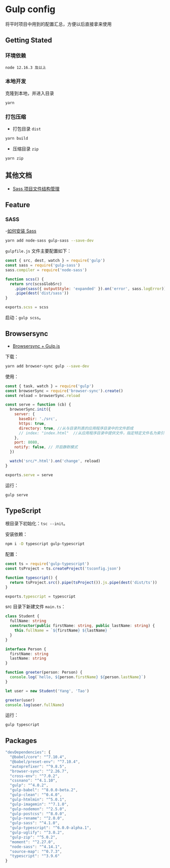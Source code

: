 # Gulp config

将平时项目中用到的配置汇总，方便以后直接拿来使用

## Getting Stated

### 环境依赖

```text
node 12.16.3 及以上
```

### 本地开发

克隆到本地，并进入目录

```sh
yarn
```

### 打包压缩

- 打包目录 `dist`

```sh
yarn build
```

- 压缩目录 `zip`

```sh
yarn zip
```

## 其他文档

- [Sass 项目文件结构管理](./docs/sass-layout-tree.md)

## Feature

### SASS

-[如何安装 Sass](https://www.sass.hk/install/)

```sh
yarn add node-sass gulp-sass --save-dev
```

`gulpfile.js` 文件主要配置如下：

```js
const { src, dest, watch } = require('gulp')
const sass = require('gulp-sass')
sass.compiler = require('node-sass')

function scss() {
  return src(scssGlobSrc)
    .pipe(sass({ outputStyle: 'expanded' }).on('error', sass.logError))
    .pipe(dest('dist/sass'))
}

exports.scss = scss
```

启动：`gulp scss`。

## Browsersync

- [Browsersync + Gulp.js](http://www.browsersync.cn/docs/gulp/)

下载：

```bash
yarn add browser-sync gulp --save-dev
```

使用：

```js
const { task, watch } = require('gulp')
const browserSync = require('browser-sync').create()
const reload = browserSync.reload

const serve = function (cb) {
  browserSync.init({
    server: {
      baseDir: './src',
      https: true,
      directory: true, //从与目录列表的应用程序目录中的文件即成
      // index: "index.html"  //从应用程序目录中提供文件，指定特定文件名为索引
    },
    port: 8080,
    notify: false, // 开启静默模式
  })

  watch('src/*.html').on('change', reload)
}

exports.serve = serve
```

运行：

```sh
gulp serve
```

## TypeScript

根目录下初始化：`tsc --init`。

安装依赖：

```sh
npm i -D typescript gulp-typescript
```

配置：

```js
const ts = require('gulp-typescript')
const tsProject = ts.createProject('tsconfig.json')

function typescript() {
  return tsProject.src().pipe(tsProject()).js.pipe(dest('dist/ts'))
}

exports.typescript = typescript
```

src 目录下新建文件 `main.ts`：

```ts
class Student {
  fullName: string
  constructor(public firstName: string, public lastName: string) {
    this.fullName = `${firstName} ${lastName} `
  }
}

interface Person {
  firstName: string
  lastName: string
}

function greeter(person: Person) {
  console.log(`hello, ${person.firstName} ${person.lastName}`)
}

let user = new Student('Yang', 'Tao')

greeter(user)
console.log(user.fullName)
```

运行：

```sh
gulp typescript
```

## Packages

```js
"devDependencies": {
  "@babel/core": "^7.10.4",
  "@babel/preset-env": "^7.10.4",
  "autoprefixer": "^9.8.5",
  "browser-sync": "^2.26.7",
  "cross-env": "^7.0.2",
  "cssnano": "^4.1.10",
  "gulp": "^4.0.2",
  "gulp-babel": "^8.0.0-beta.2",
  "gulp-clean": "^0.4.0",
  "gulp-htmlmin": "^5.0.1",
  "gulp-imagemin": "^7.1.0",
  "gulp-nodemon": "^2.5.0",
  "gulp-postcss": "^8.0.0",
  "gulp-rename": "^2.0.0",
  "gulp-sass": "^4.1.0",
  "gulp-typescript": "^6.0.0-alpha.1",
  "gulp-uglify": "^3.0.2",
  "gulp-zip": "^5.0.2",
  "moment": "^2.27.0",
  "node-sass": "^4.14.1",
  "source-map": "^0.7.3",
  "typescript": "^3.9.6"
}
```

